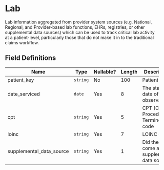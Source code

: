 # Lab

Lab information aggregated from provider system sources (e.g. National, Regional, and Provider-based lab functions, EHRs, registries, or other supplemental data sources) which can be used to track critical lab activity at a patient-level, particularly those that do not make it in to the traditional claims workflow.

## Field Definitions

| Name | Type | Nullable? | Length | Description | Values |
| --- | --- | --- | --- | --- | --- |
| patient_key | `string` | No | 100 | Patient key. |  |
| date_serviced | `date` | Yes | 8 | The start date of the observation.  | `YYYYMMDD` |
| cpt | `string` | Yes | 5 | CPT (Current Procedural Terminology) code |  |
| loinc | `string` | Yes | 7 | LOINC code |  |
| supplemental_data_source | `string` | Yes | 1 | Did the claim come a supplemental data source? | `Y` or `N` |